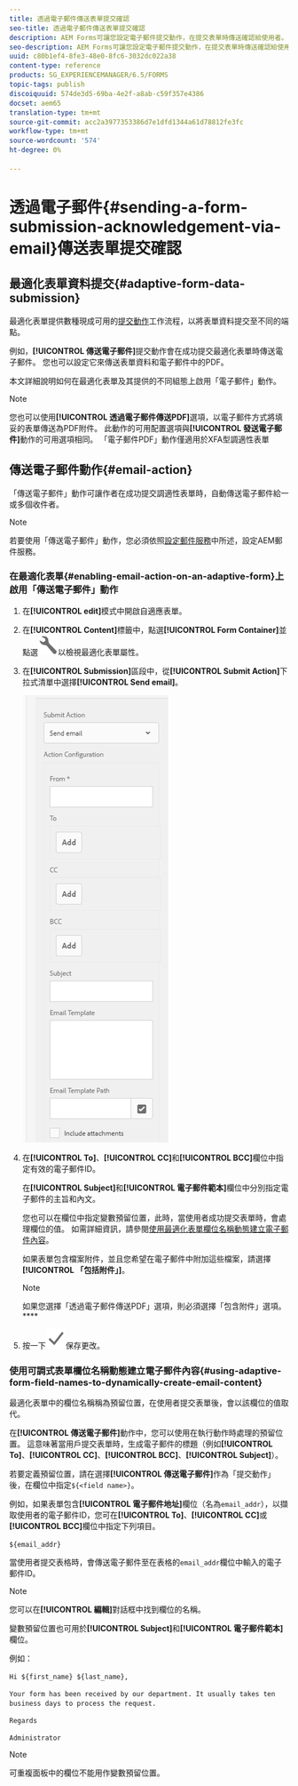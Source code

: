 ```yaml
---
title: 透過電子郵件傳送表單提交確認
seo-title: 透過電子郵件傳送表單提交確認
description: AEM Forms可讓您設定電子郵件提交動作，在提交表單時傳送確認給使用者。
seo-description: AEM Forms可讓您設定電子郵件提交動作，在提交表單時傳送確認給使用者。
uuid: c80b1ef4-8fe3-48e0-8fc6-3032dc022a38
content-type: reference
products: SG_EXPERIENCEMANAGER/6.5/FORMS
topic-tags: publish
discoiquuid: 574de3d5-69ba-4e2f-a8ab-c59f357e4386
docset: aem65
translation-type: tm+mt
source-git-commit: acc2a3977353386d7e1dfd1344a61d78812fe3fc
workflow-type: tm+mt
source-wordcount: '574'
ht-degree: 0%

---
```



# 透過電子郵件{#sending-a-form-submission-acknowledgement-via-email}傳送表單提交確認

## 最適化表單資料提交{#adaptive-form-data-submission}

最適化表單提供數種現成可用的[提交動作](../../forms/using/configuring-submit-actions.md)工作流程，以將表單資料提交至不同的端點。

例如，**[!UICONTROL 傳送電子郵件]**&#x200B;提交動作會在成功提交最適化表單時傳送電子郵件。 您也可以設定它來傳送表單資料和電子郵件中的PDF。

本文詳細說明如何在最適化表單及其提供的不同組態上啟用「電子郵件」動作。

>[!NOTE]
>
>您也可以使用&#x200B;**[!UICONTROL 透過電子郵件傳送PDF]**&#x200B;選項，以電子郵件方式將填妥的表單傳送為PDF附件。 此動作的可用配置選項與&#x200B;**[!UICONTROL 發送電子郵件]**&#x200B;動作的可用選項相同。 「電子郵件PDF」動作僅適用於XFA型調適性表單

## 傳送電子郵件動作{#email-action}

「傳送電子郵件」動作可讓作者在成功提交調適性表單時，自動傳送電子郵件給一或多個收件者。

>[!NOTE]
>
>若要使用「傳送電子郵件」動作，您必須依照[設定郵件服務](/help/sites-administering/notification.md#configuring-the-mail-service)中所述，設定AEM郵件服務。

### 在最適化表單{#enabling-email-action-on-an-adaptive-form}上啟用「傳送電子郵件」動作

1. 在&#x200B;**[!UICONTROL edit]**&#x200B;模式中開啟自適應表單。

1. 在&#x200B;**[!UICONTROL Content]**&#x200B;標籤中，點選&#x200B;**[!UICONTROL Form Container]**&#x200B;並點選![configure](assets/configure-icon.svg)以檢視最適化表單屬性。

1. 在&#x200B;**[!UICONTROL Submission]**&#x200B;區段中，從&#x200B;**[!UICONTROL Submit Action]**&#x200B;下拉式清單中選擇&#x200B;**[!UICONTROL Send email]**。

   ![提交動作](assets/submission-actions.png)

1. 在&#x200B;**[!UICONTROL To]**、**[!UICONTROL CC]**&#x200B;和&#x200B;**[!UICONTROL BCC]**&#x200B;欄位中指定有效的電子郵件ID。

   在&#x200B;**[!UICONTROL Subject]**&#x200B;和&#x200B;**[!UICONTROL 電子郵件範本]**&#x200B;欄位中分別指定電子郵件的主旨和內文。

   您也可以在欄位中指定變數預留位置，此時，當使用者成功提交表單時，會處理欄位的值。 如需詳細資訊，請參閱[使用最適化表單欄位名稱動態建立電子郵件內容](../../forms/using/form-submission-receipt-via-email.md#p-using-adaptive-form-field-names-to-dynamically-create-email-content-p)。

   如果表單包含檔案附件，並且您希望在電子郵件中附加這些檔案，請選擇&#x200B;**[!UICONTROL 「包括附件」]**。

   >[!NOTE]
   >
   >如果您選擇「透過電子郵件傳送PDF」選項，則必須選擇「包含附件」選項。****

1. 按一下![save](assets/save_icon.svg)保存更改。

### 使用可調式表單欄位名稱動態建立電子郵件內容{#using-adaptive-form-field-names-to-dynamically-create-email-content}

最適化表單中的欄位名稱稱為預留位置，在使用者提交表單後，會以該欄位的值取代。

在&#x200B;**[!UICONTROL 傳送電子郵件]**&#x200B;動作中，您可以使用在執行動作時處理的預留位置。 這意味著當用戶提交表單時，生成電子郵件的標題（例如&#x200B;**[!UICONTROL To]**、**[!UICONTROL CC]**、**[!UICONTROL BCC]**、**[!UICONTROL Subject]**）。

若要定義預留位置，請在選擇&#x200B;**[!UICONTROL 傳送電子郵件]**&#x200B;作為「提交動作」後，在欄位中指定`${<field name>}`。

例如，如果表單包含&#x200B;**[!UICONTROL 電子郵件地址]**&#x200B;欄位（名為`email_addr`），以擷取使用者的電子郵件ID，您可在&#x200B;**[!UICONTROL To]**、**[!UICONTROL CC]**&#x200B;或&#x200B;**[!UICONTROL BCC]**&#x200B;欄位中指定下列項目。

`${email_addr}`

當使用者提交表格時，會傳送電子郵件至在表格的`email_addr`欄位中輸入的電子郵件ID。

>[!NOTE]
>
>您可以在&#x200B;**[!UICONTROL 編輯]**&#x200B;對話框中找到欄位的名稱。

變數預留位置也可用於&#x200B;**[!UICONTROL Subject]**&#x200B;和&#x200B;**[!UICONTROL 電子郵件範本]**&#x200B;欄位。

例如：

`Hi ${first_name} ${last_name},`

`Your form has been received by our department. It usually takes ten business days to process the request.`

`Regards`

`Administrator`

>[!NOTE]
>
>可重複面板中的欄位不能用作變數預留位置。

